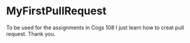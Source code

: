 # MyFirstPullRequest
To be used for the assignments in Cogs 108
I just learn how to creat pull request.
Thank you.
